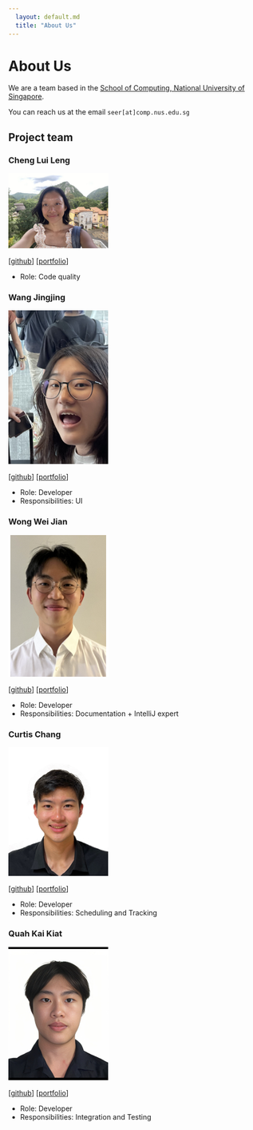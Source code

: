 ```yaml
---
  layout: default.md
  title: "About Us"
---
```


# About Us

We are a team based in the [School of Computing, National University of Singapore](http://www.comp.nus.edu.sg).

You can reach us at the email `seer[at]comp.nus.edu.sg`

## Project team

### Cheng Lui Leng

<img src="images/luileng.png" width="200px">

[[github](https://github.com/luileng)]
[[portfolio](team/luileng.md)]

* Role: Code quality

### Wang Jingjing

<img src="images/potaotototo.png" width="200px">

[[github](http://github.com/potaotototo)]
[[portfolio](team/potaotototo.md)]

* Role: Developer
* Responsibilities: UI

### Wong Wei Jian

<img src="images/weijianwong.png" width="200px">

[[github](http://github.com/weijianwong)] [[portfolio](team/weijianwong.md)]

* Role: Developer
* Responsibilities: Documentation + IntelliJ expert

### Curtis Chang 

<img src="images/curtischang2510.png" width="200px">

[[github](https://github.com/curtischang2510)]
[[portfolio](team/curtischang2510.md)]

* Role: Developer
* Responsibilities: Scheduling and Tracking

### Quah Kai Kiat

<img src="images/kaikquah.png" width="200px">

[[github](http://github.com/kaikquah)]
[[portfolio](team/kaikquah.md)]

* Role: Developer
* Responsibilities: Integration and Testing
